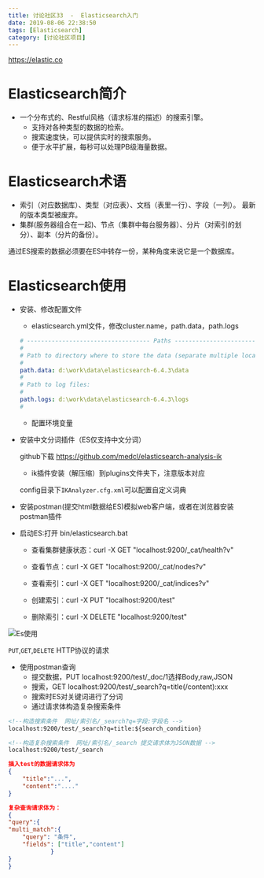 ```yaml
---
title: 讨论社区33  -  Elasticsearch入门
date: 2019-08-06 22:38:50
tags: [Elasticsearch]
category: [讨论社区项目]
---
```


https://elastic.co

# Elasticsearch简介

- 一个分布式的、Restful风格（请求标准的描述）的搜索引擎。
  - 支持对各种类型的数据的检索。
  - 搜索速度快，可以提供实时的搜索服务。
  - 便于水平扩展，每秒可以处理PB级海量数据。

# Elasticsearch术语

- 索引（对应数据库）、类型（对应表）、文档（表里一行）、字段（一列）。   最新的版本类型被废弃。                                                                                                                                                                                                                                                                                                                                                                                                                               
- 集群(服务器组合在一起)、节点（集群中每台服务器）、分片（对索引的划分）、副本（分片的备份）。

通过ES搜索的数据必须要在ES中转存一份，某种角度来说它是一个数据库。

# Elasticsearch使用

- 安装、修改配置文件

  - elasticsearch.yml文件，修改cluster.name，path.data，path.logs

  ```yaml
  # ----------------------------------- Paths ------------------------------------
  #
  # Path to directory where to store the data (separate multiple locations by comma):
  #
  path.data: d:\work\data\elasticsearch-6.4.3\data
  #
  # Path to log files:
  #
  path.logs: d:\work\data\elasticsearch-6.4.3\logs
  #
  ```

  - 配置环境变量



- 安装中文分词插件（ES仅支持中文分词）

  github下载   https://github.com/medcl/elasticsearch-analysis-ik

  - ik插件安装（解压缩）到plugins文件夹下，注意版本对应

  config目录下`IKAnalyzer.cfg.xml`可以配置自定义词典



- 安装postman(提交html数据给ES)模拟web客户端，或者在浏览器安装postman插件



- 启动ES:打开 bin/elasticsearch.bat

  - 查看集群健康状态：curl -X GET "localhost:9200/_cat/health?v"

  - 查看节点：curl -X GET "localhost:9200/_cat/nodes?v"
  - 查看索引：curl -X GET "localhost:9200/_cat/indices?v"
  - 创建索引：curl -X PUT "localhost:9200/test"
  - 删除索引：curl -X DELETE "localhost:9200/test"

![Es使用](https://i2.tiimg.com/726074/306767e7e8b55b5f.png)

`PUT`,`GET`,`DELETE` HTTP协议的请求

- 使用postman查询
  - 提交数据，PUT localhost:9200/test/_doc/1选择Body,raw,JSON
  - 搜索，GET localhost:9200/test/_search?q=title(/content):xxx
  - 搜索时ES对关键词进行了分词
  - 通过请求体构造复杂搜索条件

```html
<!--构造搜索条件  网址/索引名/_search?q=字段:字段名 -->
localhost:9200/test/_search?q=title:${search_condition}

<!--构造复杂搜索条件  网址/索引名/_search 提交请求体为JSON数据 -->
localhost:9200/test/_search
```

```json
插入test的数据请求体为
{
    "title":"...",
    "content":"...."
}

复杂查询请求体为：
{
"query":{
"multi_match":{
	"query": "条件",
	"fields": ["title","content"]
			}
}
}
```

